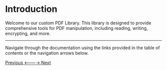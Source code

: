 # Introduction

Welcome to our custom PDF Library. This library is designed to provide comprehensive tools for PDF manipulation, including reading, writing, encrypting, and more.

---

Navigate through the documentation using the links provided in the table of contents or the navigation arrows below. 

[Previous <--](index.md)[--> Next](introduction.md)